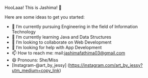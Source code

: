 HooLaaa! This is Jashima! 👋

Here are some ideas to get you started:

- 🔭 I’m currently pursuing Engineering in the field of Information Technology
- 🌱 I’m currently learning Java and Data Structures 
- 👯 I’m looking to collaborate on Web Development
- 🤔 I’m looking for help with App Development
- 📫 How to reach me: mail:jashimafathima03@gmail.com
- 😄 Pronouns: She/Miss
- [Instagram-@art_by_jessy]
(https://instagram.com/art_by_jessy?utm_medium=copy_link)

